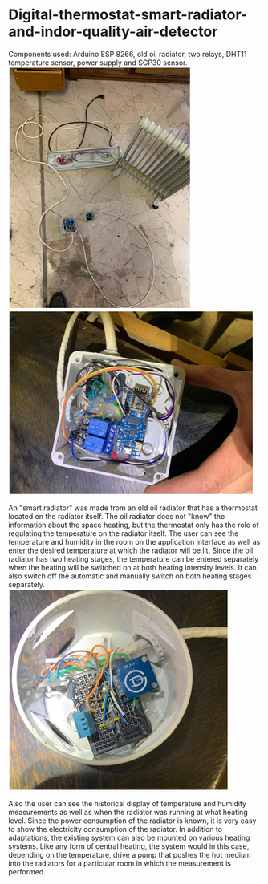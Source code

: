 # Digital-thermostat-smart-radiator-and-indor-quality-air-detector
Components used: Arduino ESP 8266, old oil radiator, two relays, DHT11 temperature sensor, power supply and SGP30 sensor.
![](Images/slika1.png)
![](Images/slika2.png)

An "smart radiator" was made from an old oil radiator that has a thermostat located on the radiator itself. The oil radiator does not "know" the information about the space heating, but the thermostat only has the role of regulating the temperature on the radiator itself. The user can see the temperature and humidity in the room on the application interface as well as enter the desired temperature at which the radiator will be lit. Since the oil radiator has two heating stages, the temperature can be entered separately when the heating will be switched on at both heating intensity levels. It can also switch off the automatic and manually switch on both heating stages separately.
![](Images/slika3.png)

Also the user can see the historical display of temperature and humidity measurements as well as when the radiator was running at what heating level. Since the power consumption of the radiator is known, it is very easy to show the electricity consumption of the radiator. In addition to adaptations, the existing system can also be mounted on various heating systems. Like any form of central heating, the system would in this case, depending on the temperature, drive a pump that pushes the hot medium into the radiators for a particular room in which the measurement is performed.
